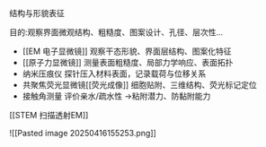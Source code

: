 结构与形貌表征

目的:观察界面微观结构、粗糙度、图案设计、孔径、层次性...

- [[EM 电子显微镜]]
	观察干态形貌、界面层结构、图案化特征
- [[原子力显微镜]]
	测量表面粗糙度、局部力学响应、表面拓扑
- 纳米压痕仪
	探针压入材料表面，记录载荷与位移关系
- 共聚焦荧光显微镜[[荧光成像]]
	细胞贴附、三维结构、荧光标记定位
- 接触角测量
	评价亲水/疏水性 →粘附潜力、防黏附能力


[[STEM 扫描透射EM]]

![[Pasted image 20250416155253.png]]